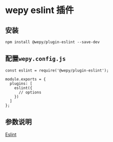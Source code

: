 # wepy eslint 插件

## 安装

```
npm install @wepy/plugin-eslint --save-dev
```

## 配置`wepy.config.js`

```
const eslint = require('@wepy/plugin-eslint');

module.exports = {
  plugins: [
    eslint({
      // options
    })
  ]
};
```

## 参数说明

[Eslint](https://eslint.org/docs/developer-guide/nodejs-api#cliengine)
